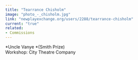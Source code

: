 ```yaml
---
title: "Tearrance Chisholm"
image: "photo_-_chisholm.jpg"
link: "newplayexchange.org/users/2288/tearrance-chisholm"
current: "true"
related:
- Commissions
---
```


*Uncle Vanye *(Smith Prize)\
Workshop: City Theatre Company


